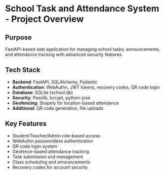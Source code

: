 # School Task and Attendance System - Project Overview

## Purpose
FastAPI-based web application for managing school tasks, announcements, and attendance tracking with advanced security features.

## Tech Stack
- **Backend**: FastAPI, SQLAlchemy, Pydantic
- **Authentication**: WebAuthn, JWT tokens, recovery codes, QR code login
- **Database**: SQLite (school.db)
- **Security**: Passlib, bcrypt, python-jose
- **Geofencing**: Shapely for location-based attendance
- **Additional**: QR code generation, file uploads

## Key Features
- Student/Teacher/Admin role-based access
- WebAuthn passwordless authentication
- QR code login system
- Geofence-based attendance tracking
- Task submission and management
- Class scheduling and announcements
- Recovery codes for account security